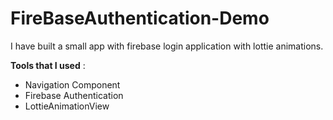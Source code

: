 # FireBaseAuthentication-Demo

I have built a small app with firebase login application with lottie animations.

**Tools that I used** :

- Navigation Component
- Firebase Authentication
- LottieAnimationView
